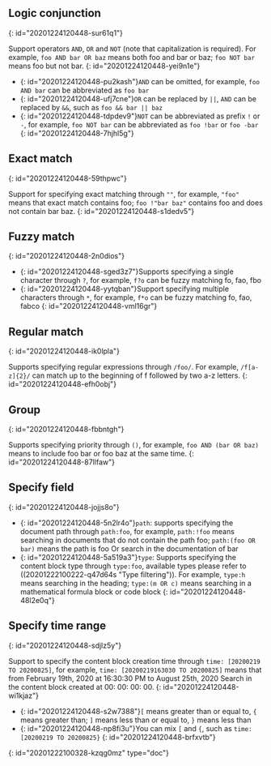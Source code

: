 ## Logic conjunction
{: id="20201224120448-sur61q1"}

Support operators `AND`, `OR` and `NOT` (note that capitalization is required). For example, `foo AND bar OR baz` means both foo and bar or baz; `foo NOT bar` means foo but not bar.
{: id="20201224120448-yei9n1e"}

* {: id="20201224120448-pu2kash"}`AND` can be omitted, for example, `foo AND bar` can be abbreviated as `foo bar`
* {: id="20201224120448-ufj7cne"}`OR` can be replaced by `||`, `AND` can be replaced by `&&`, such as `foo && bar || baz`
* {: id="20201224120448-tdpdev9"}`NOT` can be abbreviated as prefix `!` or `-`, for example, `foo NOT bar` can be abbreviated as `foo !bar` or `foo -bar`
{: id="20201224120448-7hjhl5g"}

## Exact match
{: id="20201224120448-59thpwc"}

Support for specifying exact matching through `""`, for example, `"foo"` means that exact match contains foo; `foo !"bar baz"` contains foo and does not contain bar baz.
{: id="20201224120448-s1dedv5"}

## Fuzzy match
{: id="20201224120448-2n0dios"}

* {: id="20201224120448-sged3z7"}Supports specifying a single character through `?`, for example, `f?o` can be fuzzy matching fo, fao, fbo
* {: id="20201224120448-yytqban"}Support specifying multiple characters through `*`, for example, `f*o` can be fuzzy matching fo, fao, fabco
{: id="20201224120448-vml16gr"}

## Regular match
{: id="20201224120448-ik0lpla"}

Supports specifying regular expressions through `/foo/`. For example, `/f[a-z]{2}/` can match up to the beginning of f followed by two a-z letters.
{: id="20201224120448-efh0obj"}

## Group
{: id="20201224120448-fbbntgh"}

Supports specifying priority through `()`, for example, `foo AND (bar OR baz)` means to include foo bar or foo baz at the same time.
{: id="20201224120448-87llfaw"}

## Specify field
{: id="20201224120448-jojjs8o"}

* {: id="20201224120448-5n2lr4o"}`path`: supports specifying the document path through `path:foo`, for example, `path:!foo` means searching in documents that do not contain the path foo; `path:(foo OR bar)` means the path is foo Or search in the documentation of bar
* {: id="20201224120448-5a519a3"}`type`: Supports specifying the content block type through `type:foo`, available types please refer to ((20201222100222-q47d64s "Type filtering")). For example, `type:h` means searching in the heading; `type:(m OR c)` means searching in a mathematical formula block or code block
{: id="20201224120448-48l2e0q"}

## Specify time range
{: id="20201224120448-sdjlz5y"}

Support to specify the content block creation time through `time: [20200219 TO 20200825]`, for example, `time: [20200219163030 TO 20200825]` means that from February 19th, 2020 at 16:30:30 PM to August 25th, 2020 Search in the content block created at 00: 00: 00: 00.
{: id="20201224120448-wi1kjaz"}

* {: id="20201224120448-s2w7388"}`[` means greater than or equal to, `{` means greater than; `]` means less than or equal to, `}` means less than
* {: id="20201224120448-np8fi3u"}You can mix `[` and `{`, such as `time: [20200219 TO 20200825}`
{: id="20201224120448-brfxvtb"}


{: id="20201222100328-kzqg0mz" type="doc"}
